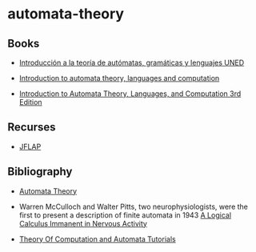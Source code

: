 # automata-theory

## Books

- [Introducción a la teoría de autómatas, gramáticas y lenguajes UNED](https://www.librosuned.com/LU22482/Introducci%C3%B3n-a-la-teor%C3%ADa-de-aut%C3%B3matas,-gram%C3%A1ticas-y-lenguajes-formales.aspx)

- [Introduction to automata theory, languages and computation](https://mcdtu.files.wordpress.com/2017/03/introduction-to-automata-theory.pdf)

- [Introduction to Automata Theory, Languages, and Computation 3rd Edition](http://ce.sharif.edu/courses/94-95/1/ce414-2/resources/root/Text%20Books/Automata/John%20E.%20Hopcroft,%20Rajeev%20Motwani,%20Jeffrey%20D.%20Ullman-Introduction%20to%20Automata%20Theory,%20Languages,%20and%20Computations-Prentice%20Hall%20(2006).pdf)

## Recurses

- [JFLAP](http://www.jflap.org/)

## Bibliography

- [Automata Theory](https://cs.stanford.edu/people/eroberts/courses/soco/projects/2004-05/automata-theory/index.html)

- Warren McCulloch and Walter Pitts, two neurophysiologists, were the first to present a description of finite automata in 1943 [A Logical Calculus Immanent in Nervous Activity](https://www.cs.cmu.edu/~./epxing/Class/10715/reading/McCulloch.and.Pitts.pdf)

- [Theory Of Computation and Automata Tutorials](https://www.geeksforgeeks.org/theory-of-computation-automata-tutorials/)
